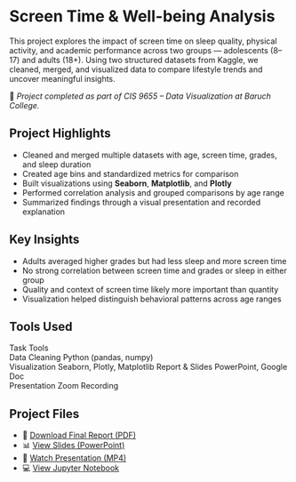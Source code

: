 # Screen Time & Well-being Analysis

This project explores the impact of screen time on sleep quality, physical activity, and academic performance across two groups — adolescents (8–17) and adults (18+). Using two structured datasets from Kaggle, we cleaned, merged, and visualized data to compare lifestyle trends and uncover meaningful insights.

📘 *Project completed as part of CIS 9655 – Data Visualization at Baruch College.*

## Project Highlights

- Cleaned and merged multiple datasets with age, screen time, grades, and sleep duration
- Created age bins and standardized metrics for comparison
- Built visualizations using **Seaborn**, **Matplotlib**, and **Plotly**
- Performed correlation analysis and grouped comparisons by age range
- Summarized findings through a visual presentation and recorded explanation

## Key Insights

- Adults averaged higher grades but had less sleep and more screen time
- No strong correlation between screen time and grades or sleep in either group
- Quality and context of screen time likely more important than quantity
- Visualization helped distinguish behavioral patterns across age ranges

## Tools Used

Task               Tools                   
Data Cleaning     Python (pandas, numpy)    
Visualization     Seaborn, Plotly, Matplotlib 
Report & Slides   PowerPoint, Google Doc    
Presentation      Zoom Recording    

## Project Files

- 📄 [Download Final Report (PDF)](DV%20Project%20Report.pdf)  
- 📊 [View Slides (PowerPoint)](Data%20Visualization%20PPT.pptx)  
- 🎥 [Watch Presentation (MP4)](Video%20Presentation.mp4)  
- 💻 [View Jupyter Notebook](DV%20Notebook.ipynb)



